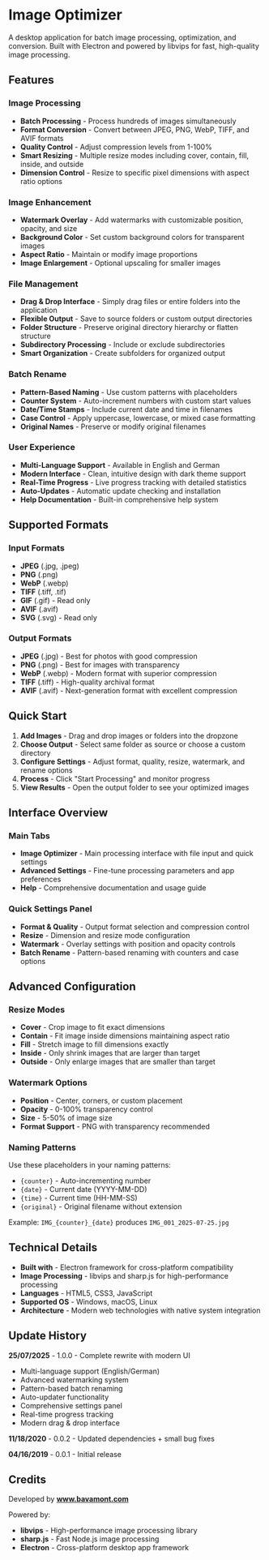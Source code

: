 # Image Optimizer

A desktop application for batch image processing, optimization, and conversion. Built with Electron and powered by libvips for fast, high-quality image processing.

## Features

### Image Processing
- **Batch Processing** - Process hundreds of images simultaneously
- **Format Conversion** - Convert between JPEG, PNG, WebP, TIFF, and AVIF formats
- **Quality Control** - Adjust compression levels from 1-100%
- **Smart Resizing** - Multiple resize modes including cover, contain, fill, inside, and outside
- **Dimension Control** - Resize to specific pixel dimensions with aspect ratio options

### Image Enhancement
- **Watermark Overlay** - Add watermarks with customizable position, opacity, and size
- **Background Color** - Set custom background colors for transparent images
- **Aspect Ratio** - Maintain or modify image proportions
- **Image Enlargement** - Optional upscaling for smaller images

### File Management
- **Drag & Drop Interface** - Simply drag files or entire folders into the application
- **Flexible Output** - Save to source folders or custom output directories
- **Folder Structure** - Preserve original directory hierarchy or flatten structure
- **Subdirectory Processing** - Include or exclude subdirectories
- **Smart Organization** - Create subfolders for organized output

### Batch Rename
- **Pattern-Based Naming** - Use custom patterns with placeholders
- **Counter System** - Auto-increment numbers with custom start values
- **Date/Time Stamps** - Include current date and time in filenames
- **Case Control** - Apply uppercase, lowercase, or mixed case formatting
- **Original Names** - Preserve or modify original filenames

### User Experience
- **Multi-Language Support** - Available in English and German
- **Modern Interface** - Clean, intuitive design with dark theme support
- **Real-Time Progress** - Live progress tracking with detailed statistics
- **Auto-Updates** - Automatic update checking and installation
- **Help Documentation** - Built-in comprehensive help system

## Supported Formats

### Input Formats
- **JPEG** (.jpg, .jpeg)
- **PNG** (.png)
- **WebP** (.webp)
- **TIFF** (.tiff, .tif)
- **GIF** (.gif) - Read only
- **AVIF** (.avif)
- **SVG** (.svg) - Read only

### Output Formats
- **JPEG** (.jpg) - Best for photos with good compression
- **PNG** (.png) - Best for images with transparency
- **WebP** (.webp) - Modern format with superior compression
- **TIFF** (.tiff) - High-quality archival format
- **AVIF** (.avif) - Next-generation format with excellent compression

## Quick Start

1. **Add Images** - Drag and drop images or folders into the dropzone
2. **Choose Output** - Select same folder as source or choose a custom directory
3. **Configure Settings** - Adjust format, quality, resize, watermark, and rename options
4. **Process** - Click "Start Processing" and monitor progress
5. **View Results** - Open the output folder to see your optimized images

## Interface Overview

### Main Tabs
- **Image Optimizer** - Main processing interface with file input and quick settings
- **Advanced Settings** - Fine-tune processing parameters and app preferences
- **Help** - Comprehensive documentation and usage guide

### Quick Settings Panel
- **Format & Quality** - Output format selection and compression control
- **Resize** - Dimension and resize mode configuration
- **Watermark** - Overlay settings with position and opacity controls
- **Batch Rename** - Pattern-based renaming with counters and case options

## Advanced Configuration

### Resize Modes
- **Cover** - Crop image to fit exact dimensions
- **Contain** - Fit image inside dimensions maintaining aspect ratio
- **Fill** - Stretch image to fill dimensions exactly
- **Inside** - Only shrink images that are larger than target
- **Outside** - Only enlarge images that are smaller than target

### Watermark Options
- **Position** - Center, corners, or custom placement
- **Opacity** - 0-100% transparency control
- **Size** - 5-50% of image size
- **Format Support** - PNG with transparency recommended

### Naming Patterns
Use these placeholders in your naming patterns:
- `{counter}` - Auto-incrementing number
- `{date}` - Current date (YYYY-MM-DD)
- `{time}` - Current time (HH-MM-SS)
- `{original}` - Original filename without extension

Example: `IMG_{counter}_{date}` produces `IMG_001_2025-07-25.jpg`

## Technical Details

- **Built with** - Electron framework for cross-platform compatibility
- **Image Processing** - libvips and sharp.js for high-performance processing
- **Languages** - HTML5, CSS3, JavaScript
- **Supported OS** - Windows, macOS, Linux
- **Architecture** - Modern web technologies with native system integration

## Update History

**25/07/2025** - 1.0.0 - Complete rewrite with modern UI
- Multi-language support (English/German)
- Advanced watermarking system  
- Pattern-based batch renaming
- Auto-updater functionality
- Comprehensive settings panel
- Real-time progress tracking
- Modern drag & drop interface

**11/18/2020** - 0.0.2 - Updated dependencies + small bug fixes

**04/16/2019** - 0.0.1 - Initial release

## Credits

Developed by **www.bavamont.com**

Powered by:
- **libvips** - High-performance image processing library
- **sharp.js** - Fast Node.js image processing
- **Electron** - Cross-platform desktop app framework